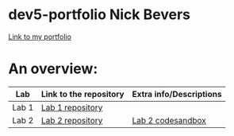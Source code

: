 # dev5-portfolio Nick Bevers
[Link to my portfolio](https://github.com/NickBevers/dev5-portfolio)

# An overview:
Lab | Link to the repository | Extra info/Descriptions
----|------------------------|----------------------------
Lab 1| [Lab 1 repository](https://github.com/Chelsea-VB/DEV5-LAB1)|
Lab 2| [Lab 2 repository](https://github.com/NickBevers/dev5-lab2)| [Lab 2 codesandbox](https://r29eqd.csb.app/)
